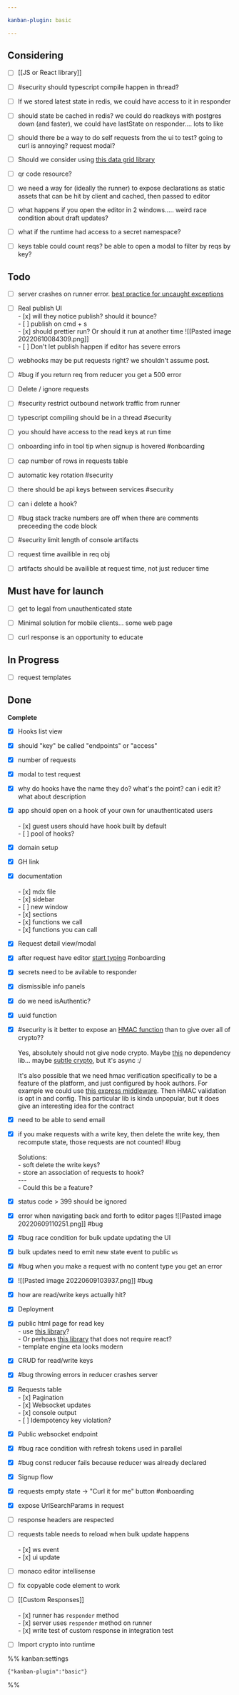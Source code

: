 ```yaml
---

kanban-plugin: basic

---
```


## Considering

- [ ] [[JS or React library]]
- [ ] #security should typescript compile happen in thread?
- [ ] If we stored latest state in redis, we could have access to it in responder
- [ ] should state be cached in redis? we could do readkeys with postgres down (and faster), we could have lastState on responder.... lots to like
- [ ] should there be a way to do self requests from the ui to test? going to curl is annoying? request modal?
- [ ] Should we consider using [this data grid library](https://grid.glideapps.com/)
- [ ] qr code resource?
- [ ] we need a way for (ideally the runner) to expose declarations as static assets that can be hit by client and cached, then passed to editor
- [ ] what happens if you open the editor in 2 windows..... weird race condition about draft updates?
- [ ] what if the runtime had access to a secret namespace?
- [ ] keys table could count reqs? be able to open a modal to filter by reqs by key?


## Todo

- [ ] server crashes on runner error. [best practice for uncaught exceptions](https://www.honeybadger.io/blog/errors-nodejs/#uncaught-exceptions-and-unhandled-promise-rejections)
- [ ] Real publish UI<br>- [x] will they notice publish? should it bounce?<br>- [ ] publish on cmd + s <br>- [x] should prettier run? Or should it run at another time ![[Pasted image 20220610084309.png]]<br>- [ ] Don't let publish happen if editor has severe errors
- [ ] webhooks may be put requests right? we shouldn't assume post.
- [ ] #bug if you return req from reducer you get a 500 error
- [ ] Delete / ignore requests
- [ ] #security restrict outbound network traffic from runner
- [ ] typescript compiling should be in a thread #security
- [ ] you should have access to the read keys at run time
- [ ] onboarding info in tool tip when signup is hovered #onboarding
- [ ] cap number of rows in requests table
- [ ] automatic key rotation #security
- [ ] there should be api keys between services #security
- [ ] can i delete a hook?
- [ ] #bug stack tracke numbers are off when there are comments preceeding the code block
- [ ] #security limit length of console artifacts
- [ ] request time availible in req obj
- [ ] artifacts should be availible at request time, not just reducer time


## Must have for launch

- [ ] get to legal from unauthenticated state
- [ ] Minimal solution for mobile clients... some web page
- [ ] curl response is an opportunity to educate


## In Progress

- [ ] request templates


## Done

**Complete**
- [x] Hooks list view
- [x] should "key" be called "endpoints" or "access"
- [x] number of requests
- [x] modal to test request
- [x] why do hooks have the name they do? what's the point? can i edit it? what about description
- [x] app should open on a hook of your own for unauthenticated users<br><br>- [x] guest users should have hook built by default<br>- [ ] pool of hooks?
- [x] domain setup
- [x] GH link
- [x] documentation<br><br>- [x] mdx file<br>- [x] sidebar<br>- [ ] new window<br>- [x] sections<br>  - [x] functions we call<br>  - [x] functions you can call
- [x] Request detail view/modal
- [x] after request have editor [start typing](https://github.com/convergencelabs/monaco-collab-ext) #onboarding
- [x] secrets need to be avilable to responder
- [x] dismissible info panels
- [x] do we need isAuthentic?
- [x] uuid function
- [x] #security is it better to expose an [HMAC function](https://gist.github.com/stigok/57d075c1cf2a609cb758898c0b202428?permalink_comment_id=4052765#gistcomment-4052765) than to give over all of crypto??<br><br>Yes, absolutely should not give node crypto. Maybe [this](https://github.com/paulmillr/noble-hashes) no dependency lib... maybe [subtle crypto](https://developer.mozilla.org/en-US/docs/Web/API/SubtleCrypto), but it's async :/<br><br>It's also possible that we need hmac verification specifically to be a feature of the platform, and just configured by hook authors. For example we could use [this express middleware](https://github.com/connorjburton/hmac-auth-express). Then HMAC validation is opt in and config. This particular lib is kinda unpopular, but it does give an interesting idea for the contract
- [x] need to be able to send email
- [x] if you make requests with a write key, then delete the write key, then recompute state, those requests are not counted! #bug<br><br>Solutions:<br>- soft delete the write keys?<br>- store an association of requests to hook?<br>---<br>- Could this be a feature?
- [x] status code > 399 should be ignored
- [x] error when navigating back and forth to editor pages ![[Pasted image 20220609110251.png]] #bug
- [x] #bug race condition for bulk update updating the UI
- [x] bulk updates need to emit new state event to public `ws`
- [x] #bug when you make a request with no content type you get an error
- [x] ![[Pasted image 20220609103937.png]] #bug
- [x] how are read/write keys actually hit?
- [x] Deployment
- [x] public html page for read key<br>- use [this library](https://github.com/xyc/react-object-inspector)?<br>- Or perhpas [this library](https://github.com/iendeavor/object-visualizer) that does not require react?<br>- template engine eta looks modern
- [x] CRUD for read/write keys
- [x] #bug throwing errors in reducer crashes server
- [x] Requests table<br>- [x] Pagination<br>- [x] Websocket updates<br>- [x] console output<br>- [ ] Idempotency key violation?
- [x] Public websocket endpoint
- [x] #bug race condition with refresh tokens used in parallel
- [x] #bug const reducer fails because reducer was already declared
- [x] Signup flow
- [x] requests empty state -> "Curl it for me" button #onboarding
- [x] expose UrlSearchParams in request
- [ ] response headers are respected
- [ ] requests table needs to reload when bulk update happens<br><br>- [x] ws event<br>- [x] ui update
- [ ] monaco editor intellisense
- [ ] fix copyable code element to work
- [ ] [[Custom Responses]]<br><br>- [x] runner has `responder` method<br>- [x] server uses `responder` method on runner<br>- [x] write test of custom response in integration test
- [ ] Import crypto into runtime




%% kanban:settings
```
{"kanban-plugin":"basic"}
```
%%